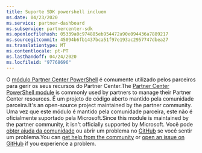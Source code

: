 ```yaml
---
title: Suporte SDK powershell incluem
ms.date: 04/23/2020
ms.service: partner-dashboard
ms.subservice: partnercenter-sdk
ms.openlocfilehash: 05339a0c974885eb954472a90e094436a7889217
ms.sourcegitcommit: 45094b6fb1437bca51f97e193ac2957747dbea27
ms.translationtype: MT
ms.contentlocale: pt-PT
ms.lasthandoff: 04/24/2020
ms.locfileid: "97768696"
---
```

<span data-ttu-id="3eaa2-102">O [módulo Partner Center PowerShell](https://github.com/microsoft/partner-center-powershell/) é comumente utilizado pelos parceiros para gerir os seus recursos do Partner Center.</span><span class="sxs-lookup"><span data-stu-id="3eaa2-102">The [Partner Center PowerShell module](https://github.com/microsoft/partner-center-powershell/) is commonly used by partners to manage their Partner Center resources.</span></span> <span data-ttu-id="3eaa2-103">É um projeto de código aberto mantido pela comunidade parceira.</span><span class="sxs-lookup"><span data-stu-id="3eaa2-103">It's an open-source project maintained by the partner community.</span></span> <span data-ttu-id="3eaa2-104">Uma vez que este módulo é mantido pela comunidade parceira, este não é oficialmente suportado pela Microsoft.</span><span class="sxs-lookup"><span data-stu-id="3eaa2-104">Since this module is maintained by the partner community, it isn't officially supported by Microsoft.</span></span> <span data-ttu-id="3eaa2-105">Você pode [obter ajuda da comunidade](https://stackoverflow.com/questions/tagged/partner+center) ou abrir um problema no [GitHub](https://github.com/microsoft/partner-center-powershell/issues) se você sentir um problema.</span><span class="sxs-lookup"><span data-stu-id="3eaa2-105">You can [get help from the community](https://stackoverflow.com/questions/tagged/partner+center) or [open an issue on GitHub](https://github.com/microsoft/partner-center-powershell/issues) if you experience a problem.</span></span>

